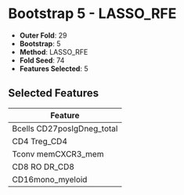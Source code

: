 # Bootstrap 5 - LASSO_RFE

- **Outer Fold**: 29
- **Bootstrap**: 5
- **Method**: LASSO_RFE
- **Fold Seed**: 74
- **Features Selected**: 5

## Selected Features

| Feature |
|---------|
| Bcells CD27posIgDneg_total |
| CD4 Treg_CD4 |
| Tconv memCXCR3_mem |
| CD8 RO DR_CD8 |
| CD16mono_myeloid |

